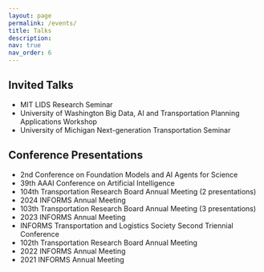 ```yaml
---
layout: page
permalink: /events/
title: Talks
description:
nav: true
nav_order: 6
---
```



## Invited Talks
- MIT LIDS Research Seminar
- University of Washington Big Data, AI and Transportation Planning Applications Workshop
- University of Michigan Next-generation Transportation Seminar

## Conference Presentations
- 2nd Conference on Foundation Models and AI Agents for Science
- 39th AAAI Conference on Artificial Intelligence
- 104th Transportation Research Board Annual Meeting (2 presentations)
- 2024 INFORMS Annual Meeting
- 103th Transportation Research Board Annual Meeting (3 presentations)
- 2023 INFORMS Annual Meeting
- INFORMS Transportation and Logistics Society Second Triennial Conference
- 102th Transportation Research Board Annual Meeting
- 2022 INFORMS Annual Meeting
- 2021 INFORMS Annual Meeting




